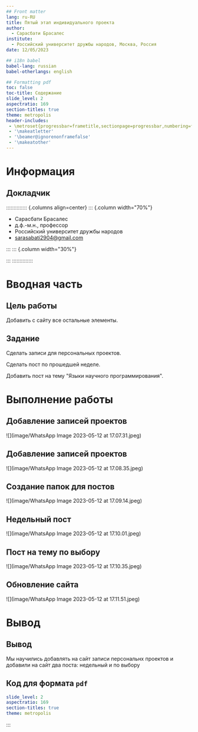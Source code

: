 ```yaml
---
## Front matter
lang: ru-RU
title: Пятый этап индивидуального проекта
author:
  - Сарасбати Брасалес
institute:
  - Российский университет дружбы народов, Москва, Россия
date: 12/05/2023

## i18n babel
babel-lang: russian
babel-otherlangs: english

## Formatting pdf
toc: false
toc-title: Содержание
slide_level: 2
aspectratio: 169
section-titles: true
theme: metropolis
header-includes:
 - \metroset{progressbar=frametitle,sectionpage=progressbar,numbering=fraction}
 - '\makeatletter'
 - '\beamer@ignorenonframefalse'
 - '\makeatother'
---
```


# Информация

## Докладчик

:::::::::::::: {.columns align=center}
::: {.column width="70%"}

  * Сарасбати Брасалес
  * д.ф.-м.н., профессор
  * Российский университет дружбы народов
  * [sarasabati2904@gmail.com](sarasabati2904@gmail.com)

:::
::: {.column width="30%"}



:::
::::::::::::::

# Вводная часть

## Цель работы

Добавить с сайту все остальные элементы.


## Задание

Сделать записи для персональных проектов.

Сделать пост по прошедшей неделе.

Добавить пост на тему "Языки научного программирования".

# Выполнение работы

## Добавление записей проектов

![](image/WhatsApp Image 2023-05-12 at 17.07.31.jpeg)

## Добавление записей проектов

![](image/WhatsApp Image 2023-05-12 at 17.08.35.jpeg)

## Создание папок для постов

![](image/WhatsApp Image 2023-05-12 at 17.09.14.jpeg)

## Недельный пост

![](image/WhatsApp Image 2023-05-12 at 17.10.01.jpeg)

## Пост на тему по выбору

![](image/WhatsApp Image 2023-05-12 at 17.10.35.jpeg)

## Обновление сайта

![](image/WhatsApp Image 2023-05-12 at 17.11.51.jpeg)

# Вывод

## Вывод

Мы научились добавлять на сайт записи персональнх проектов и добавили на сайт два поста: недельный и по выбору


## Код для формата `pdf`

```yaml
slide_level: 2
aspectratio: 169
section-titles: true
theme: metropolis
```


:::

